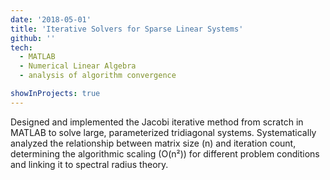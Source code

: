 ```yaml
---
date: '2018-05-01'
title: 'Iterative Solvers for Sparse Linear Systems'
github: ''
tech:
  - MATLAB
  - Numerical Linear Algebra
  - analysis of algorithm convergence

showInProjects: true
---
```


Designed and implemented the Jacobi iterative method from scratch in MATLAB to solve large, parameterized tridiagonal systems. Systematically analyzed the relationship between matrix size (n) and iteration count, determining the algorithmic scaling (O(n²)) for different problem conditions and linking it to spectral radius theory.
